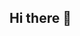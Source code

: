 ## Hi there 👋

<!--
**shekqsl1004-coder/shekqsl1004-coder** is a ✨ _special_ ✨ repository because its `README.md` (this file) appears on your GitHub profile.

I'm **shekqsl1004-coder**  
Welcome to my GitHub profile 🚀  

## 🌱 About Me
- 🎓 Major: Artificial Intelligence
- 💻 Interests: Machine Learning, Computer Vision
- ✨ Goal: To become a great developer!

## ✨ Motto
> 💡 **_This too shall pass._** 

## 📫 Contact
- Email: k1121603ekql@naver.com

